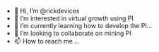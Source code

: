 - 👋 Hi, I’m @rickdevices
- 👀 I’m interested in virtual growth using PI
- 🌱 I’m currently learning how to develop the PI...
- 💞️ I’m looking to collaborate on mining PI
- 📫 How to reach me ...

<!---
rickdevices/rickdevices is a ✨ special ✨ repository because its `README.md` (this file) appears on your GitHub profile.
You can click the Preview link to take a look at your changes.
--->
